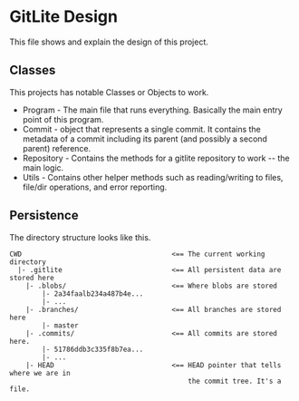 # GitLite Design
This file shows and explain the design of this project.

## Classes
This projects has notable Classes or Objects to work.

* Program - The main file that runs everything. Basically the main entry point of this program.
* Commit - object that represents a single commit. It contains the metadata of a commit including its parent (and possibly a second parent) reference.
* Repository - Contains the methods for a gitlite repository to work -- the main logic.
* Utils - Contains other helper methods such as reading/writing to files, file/dir operations, and error reporting.

## Persistence
The directory structure looks like this.

```
CWD                                     <== The current working directory
  |- .gitlite                           <== All persistent data are stored here
    |- .blobs/                          <== Where blobs are stored
        |- 2a34faalb234a487b4e...
        |- ...
    |- .branches/                       <== All branches are stored here
        |- master
    |- .commits/                        <== All commits are stored here.
        |- 51786ddb3c335f8b7ea...
        |- ...
    |- HEAD                             <== HEAD pointer that tells where we are in
                                            the commit tree. It's a file.
    
```
